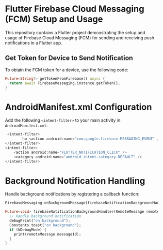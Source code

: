 # Flutter Firebase Cloud Messaging (FCM) Setup and Usage

This repository contains a Flutter project demonstrating the setup and usage of Firebase Cloud Messaging (FCM) for sending and receiving push notifications in a Flutter app.

## Get Token for Device to Send Notification

To obtain the FCM token for a device, use the following code:

```dart
Future<String?> getTokenFromFirebase() async {
  return await FirebaseMessaging.instance.getToken();
}
```
# AndroidManifest.xml Configuration
Add the following `<intent-filter>` to your main activity in `AndroidManifest.xml`:

```dart
 <intent-filter>
        ho <action android:name="com.google.firebase.MESSAGING_EVENT" />
</intent-filter>
<intent-filter>
    <action android:name="FLUTTER_NOTIFICATION_CLICK" />
    <category android:name="android.intent.category.DEFAULT" />
</intent-filter>
```
# Background Notification Handling
Handle background notifications by registering a callback function:

```dart
FirebaseMessaging.onBackgroundMessage(firebaseNotificationBackgroundHandler);

Future<void> firebaseNotificationBackgroundHandler(RemoteMessage remoteMessage) async {
  // Handle background notification
  debugPrint("on background");
  Constants.toast("on background");
  if (kDebugMode) {
    print(remoteMessage.messageId);
  }
}
```
